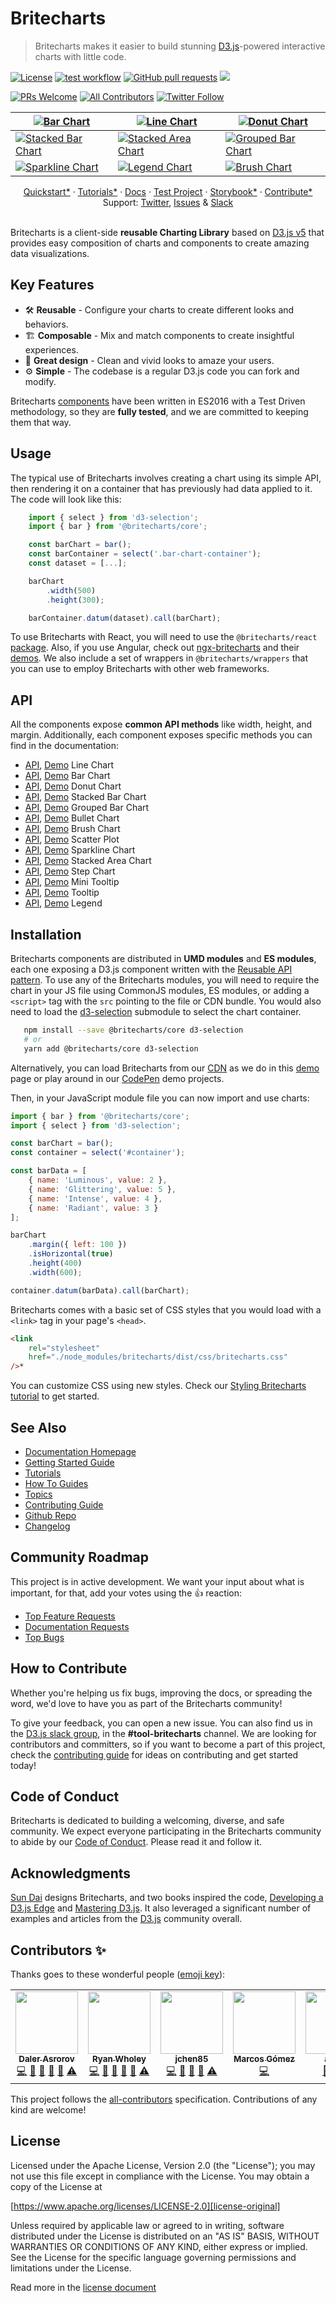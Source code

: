 # Britecharts

> Britecharts makes it easier to build stunning [D3.js][d3]-powered interactive charts with little code.

[![License](https://img.shields.io/badge/License-Apache%202.0-blue.svg)](https://opensource.org/licenses/Apache-2.0) [![test workflow](https://github.com/britecharts/britecharts/actions/workflows/tests.yml/badge.svg)](https://github.com/britecharts/britecharts/actions/workflows/tests.yml) [![GitHub pull requests](https://img.shields.io/github/issues-pr-raw/britecharts/britecharts)](https://github.com/britecharts/britecharts/pulls?q=is%3Apr+is%3Aopen+sort%3Aupdated-desc) [![](https://data.jsdelivr.com/v1/package/npm/britecharts/badge)](https://www.jsdelivr.com/package/npm/britecharts)

[![PRs Welcome](https://img.shields.io/badge/PRs-welcome-brightgreen.svg)](https://github.com/britecharts/britecharts/blob/main/.github/CONTRIBUTING.md) [![All Contributors](https://img.shields.io/badge/all_contributors-8-orange.svg?style=flat-square)](#toc8__anchor) [![Twitter Follow](https://img.shields.io/twitter/follow/britecharts.svg?style=social&label=Follow)](https://twitter.com/Britecharts/followers)

| [![Bar Chart][barchartimg]][barchart-story*] | [![Line Chart][linechartimg]][linechart-story*] | [![Donut Chart][donutchartimg]][donutchart-story*] |
| --- | --- | --- |
| [![Stacked Bar Chart][stackedbarchartimg]][stackedbarchart-story*] | [![Stacked Area Chart][stackedareachartlargeimg]][stackedareachart-story*] | [![Grouped Bar Chart][groupedbarchartimg]][groupedbarchart-story*] |
| [![Sparkline Chart][sparklinechartimg]][sparklinechart-story*] | [![Legend Chart][legendchartimg]][donutchart-story*] | [![Brush Chart][brushchartimg]][brushchart-story*] |

<div align="center">
  <a href="https://britecharts.github.io/britecharts/getting-started.html">Quickstart*</a>
  <span> · </span>
  <a href="https://britecharts.github.io/britecharts/tutorials-index.html">Tutorials*</a>
  <span> · </span>
  <a href="https://britecharts.github.io/britecharts/">Docs</a>
  <span> · </span>
  <a href="https://github.com/britecharts/britecharts-test-project">Test Project</a>
  <span> · </span>
  <a href="https://britecharts.github.io/britecharts/tutorial-kitchen-sink.html">Storybook*</a>
  <span> · </span>
  <a href="https://britecharts.github.io/britecharts/contributor-how-to-guides.html">Contribute*</a>
  <br />
  Support: <a href="https://twitter.com/britecharts">Twitter</a>, <a href="https://github.com/britecharts/britecharts/issues?q=is%3Aissue+is%3Aopen+sort%3Aupdated-desc">Issues</a>
  <span> & </span>
  <a href="https://d3js.slack.com/messages/tools-britecharts/">Slack</a>
</div>
<br/>

Britecharts is a client-side **reusable Charting Library** based on [D3.js v5][d3] that provides easy composition of charts and components to create amazing data visualizations.

## Key Features

-   🛠 **Reusable** - Configure your charts to create different looks and behaviors.
-   🏗 **Composable** - Mix and match components to create insightful experiences.
-   🌈 **Great design** - Clean and vivid looks to amaze your users.
-   ⚙️ **Simple** - The codebase is a regular D3.js code you can fork and modify.

Britecharts [components][storybook] have been written in ES2016 with a Test Driven methodology, so they are **fully tested**, and we are committed to keeping them that way.

## Usage

The typical use of Britecharts involves creating a chart using its simple API, then rendering it on a container that has previously had data applied to it. The code will look like this:

```js
    import { select } from 'd3-selection';
    import { bar } from '@britecharts/core';

    const barChart = bar();
    const barContainer = select('.bar-chart-container');
    const dataset = [...];

    barChart
        .width(500)
        .height(300);

    barContainer.datum(dataset).call(barChart);
```

To use Britecharts with React, you will need to use the `@britecharts/react` [package][react-package]. Also, if you use Angular, check out [ngx-britecharts][angularwrapper] and their [demos][angularwrapperdemos]. We also include a set of wrappers in `@britecharts/wrappers` that you can use to employ Britecharts with other web frameworks.

## API

All the components expose **common API methods** like width, height, and margin. Additionally, each component exposes specific methods you can find in the documentation:

-   [API][line-docs], [Demo][linechart-story*] Line Chart
-   [API][bar-docs], [Demo][barchart-story*] Bar Chart
-   [API][donut-docs], [Demo][donutchart-story*] Donut Chart
-   [API][stacked-bar-docs], [Demo][stackedbarchart-story*] Stacked Bar Chart
-   [API][grouped-bar-docs], [Demo][groupedbarchart-story*] Grouped Bar Chart
-   [API][bullet-docs], [Demo][bulletchart-story*] Bullet Chart
-   [API][brush-docs], [Demo][brushchart-story*] Brush Chart
-   [API][scatter-docs], [Demo][scatterplot-story*] Scatter Plot
-   [API][sparkline-docs], [Demo][sparklinechart-story*] Sparkline Chart
-   [API][stacked-area-docs], [Demo][stackedareachart-story*] Stacked Area Chart
-   [API][step-docs], [Demo][stepchart-story*] Step Chart
-   [API][mini-tooltip-docs], [Demo][barchart-story*] Mini Tooltip
-   [API][tooltip-docs], [Demo][linechart-story*] Tooltip
-   [API][legend-docs], [Demo][donutchart-story*] Legend

[line-docs]: API/line
[bar-docs]: API/bar
[donut-docs]: API/donut
[stacked-bar-docs]: API/stacked-bar
[grouped-bar-docs]: API/grouped-bar
[bullet-docs]: API/bullet
[brush-docs]: API/brush
[scatter-docs]: API/scatter-plot
[sparkline-docs]: API/sparkline
[stacked-area-docs]: API/stacked-area
[step-docs]: API/step
[mini-tooltip-docs]: API/mini-tooltip
[tooltip-docs]: API/tooltip
[legend-docs]: API/legend

## Installation

Britecharts components are distributed in **UMD modules** and **ES modules**, each one exposing a D3.js component written with the [Reusable API pattern][mike-chart]. To use any of the Britecharts modules, you will need to require the chart in your JS file using CommonJS modules, ES modules, or adding a `<script>` tag with the `src` pointing to the file or CDN bundle. You would also need to load the [d3-selection][d3-selection] submodule to select the chart container.

```bash
   npm install --save @britecharts/core d3-selection
   # or
   yarn add @britecharts/core d3-selection
```

Alternatively, you can load Britecharts from our [CDN][cdnhome*] as we do in this [demo][cdndemo*] page or play around in our [CodePen][codependemos] demo projects.

Then, in your JavaScript module file you can now import and use charts:

```js
import { bar } from '@britecharts/core';
import { select } from 'd3-selection';

const barChart = bar();
const container = select('#container');

const barData = [
    { name: 'Luminous', value: 2 },
    { name: 'Glittering', value: 5 },
    { name: 'Intense', value: 4 },
    { name: 'Radiant', value: 3 }
];

barChart
    .margin({ left: 100 })
    .isHorizontal(true)
    .height(400)
    .width(600);

container.datum(barData).call(barChart);
```

Britecharts comes with a basic set of CSS styles that you would load with a `<link>` tag in your page's `<head>`.

```html
<link
    rel="stylesheet"
    href="./node_modules/britecharts/dist/css/britecharts.css"
/>*
```

You can customize CSS using new styles. Check our [Styling Britecharts tutorial][stylingbritecharts] to get started.

## See Also

-   [Documentation Homepage][docs-homepage]
-   [Getting Started Guide][gettingstarted]
-   [Tutorials][tutorialsindex]
-   [How To Guides][howtoindex]
-   [Topics][topicsindex]
-   [Contributing Guide][contributing-guide]
-   [Github Repo][main-repository]
-   [Changelog][changelog]

## Community Roadmap
This project is in active development. We want your input about what is important, for that, add your votes using the 👍 reaction:
* [Top Feature Requests](https://github.com/britecharts/britecharts/issues?q=is%3Aissue+is%3Aclosed+sort%3Areactions-%2B1-desc+label%3Atype%3Afeature+-label:status:completed)
* [Documentation Requests](https://github.com/britecharts/britecharts/issues?q=is%3Aissue+is%3Aclosed+sort%3Areactions-%2B1-desc+label%3Atype%3Adocumentation+-label:status:completed)
* [Top Bugs](https://github.com/britecharts/britecharts/issues?q=is%3Aissue+is%3Aclosed+sort%3Areactions-%2B1-desc+label%3Atype%3Abug+-label:status:completed)

## How to Contribute

Whether you're helping us fix bugs, improving the docs, or spreading the word, we'd love to have you as part of the Britecharts community!

To give your feedback, you can open a new issue. You can also find us in the [D3.js slack group][d3slack], in the **#tool-britecharts** channel. We are looking for contributors and committers, so if you want to become a part of this project, check the [contributing guide][contributing-guide] for ideas on contributing and get started today!

## Code of Conduct

Britecharts is dedicated to building a welcoming, diverse, and safe community. We expect everyone participating in the Britecharts community to abide by our [Code of Conduct][code-conduct]. Please read it and follow it.

## Acknowledgments

[Sun Dai][sunsdribble] designs Britecharts, and two books inspired the code, [Developing a D3.js Edge][d3-edge] and [Mastering D3.js][mastering-d3]. It also leveraged a significant number of examples and articles from the [D3.js][d3] community overall.

## Contributors ✨

Thanks goes to these wonderful people ([emoji key](https://allcontributors.org/docs/en/emoji-key)):

<!-- ALL-CONTRIBUTORS-LIST:START - Do not remove or modify this section -->
<!-- prettier-ignore-start -->
<!-- markdownlint-disable -->
<table class="contributors-table">
  <tr>
    <td align="center"><a href="http://dalerasrorov.github.io/"><img src="https://avatars2.githubusercontent.com/u/9118852?v=4" width="100px;" alt=""/><br /><sub><b>Daler Asrorov</b></sub></a><br /><a href="https://github.com/britecharts/britecharts/commits?author=DalerAsrorov" title="Code">💻</a> <a href="https://github.com/britecharts/britecharts/commits?author=DalerAsrorov" title="Documentation">📖</a> <a href="#ideas-DalerAsrorov" title="Ideas, Planning, & Feedback">🤔</a> <a href="#maintenance-DalerAsrorov" title="Maintenance">🚧</a> <a href="https://github.com/britecharts/britecharts/pulls?q=is%3Apr+reviewed-by%3ADalerAsrorov" title="Reviewed Pull Requests">👀</a> <a href="https://github.com/britecharts/britecharts/commits?author=DalerAsrorov" title="Tests">⚠️</a></td>
    <td align="center"><a href="https://github.com/ryanwholey"><img src="https://avatars0.githubusercontent.com/u/8100360?v=4" width="100px;" alt=""/><br /><sub><b>Ryan Wholey</b></sub></a><br /><a href="https://github.com/britecharts/britecharts/commits?author=ryanwholey" title="Code">💻</a> <a href="https://github.com/britecharts/britecharts/commits?author=ryanwholey" title="Documentation">📖</a> <a href="#ideas-ryanwholey" title="Ideas, Planning, & Feedback">🤔</a> <a href="#maintenance-ryanwholey" title="Maintenance">🚧</a> <a href="https://github.com/britecharts/britecharts/pulls?q=is%3Apr+reviewed-by%3Aryanwholey" title="Reviewed Pull Requests">👀</a> <a href="https://github.com/britecharts/britecharts/commits?author=ryanwholey" title="Tests">⚠️</a></td>
    <td align="center"><a href="https://github.com/jchen85"><img src="https://avatars2.githubusercontent.com/u/14088460?v=4" width="100px;" alt=""/><br /><sub><b>jchen85</b></sub></a><br /><a href="https://github.com/britecharts/britecharts/commits?author=jchen85" title="Code">💻</a> <a href="#ideas-jchen85" title="Ideas, Planning, & Feedback">🤔</a> <a href="#maintenance-jchen85" title="Maintenance">🚧</a> <a href="https://github.com/britecharts/britecharts/pulls?q=is%3Apr+reviewed-by%3Ajchen85" title="Reviewed Pull Requests">👀</a> <a href="https://github.com/britecharts/britecharts/commits?author=jchen85" title="Tests">⚠️</a></td>
    <td align="center"><a href="https://github.com/ImADrafter"><img src="https://avatars3.githubusercontent.com/u/44379989?v=4" width="100px;" alt=""/><br /><sub><b>Marcos Gómez</b></sub></a><br /><a href="https://github.com/britecharts/britecharts/commits?author=ImADrafter" title="Code">💻</a></td>
    <td align="center"><a href="https://github.com/ajdani"><img src="https://avatars1.githubusercontent.com/u/16606530?v=4" width="100px;" alt=""/><br /><sub><b>ajdani</b></sub></a><br /><a href="https://github.com/britecharts/britecharts/issues?q=author%3Aajdani" title="Bug reports">🐛</a> <a href="https://github.com/britecharts/britecharts/commits?author=ajdani" title="Code">💻</a> <a href="#maintenance-ajdani" title="Maintenance">🚧</a></td>
    <td align="center"><a href="https://github.com/shayh"><img src="https://avatars3.githubusercontent.com/u/366321?v=4" width="100px;" alt=""/><br /><sub><b>shayh</b></sub></a><br /><a href="https://github.com/britecharts/britecharts/commits?author=shayh" title="Code">💻</a></td>
  </tr>
</table>

<!-- markdownlint-enable -->
<!-- prettier-ignore-end -->

<!-- ALL-CONTRIBUTORS-LIST:END -->

<!-- ALL-CONTRIBUTORS-LIST:START - Do not remove or modify this section -->
<!-- ALL-CONTRIBUTORS-LIST:END -->

This project follows the [all-contributors](https://allcontributors.org) specification. Contributions of any kind are welcome!

## License

Licensed under the Apache License, Version 2.0 (the "License"); you may not use this file except in compliance with the License. You may obtain a copy of the License at

[https://www.apache.org/licenses/LICENSE-2.0][license-original]

Unless required by applicable law or agreed to in writing, software distributed under the License is distributed on an "AS IS" BASIS, WITHOUT WARRANTIES OR CONDITIONS OF ANY KIND, either express or implied. See the License for the specific language governing permissions and limitations under the License.

Read more in the [license document][britecharts-license]

[d3]: https://d3js.org/
[mike-chart]: https://bost.ocks.org/mike/chart/
[changelog]: https://github.com/britecharts/britecharts/blob/main/CHANGELOG.md
[license-original]: https://www.apache.org/licenses/LICENSE-2.0
[britecharts-license]: https://github.com/britecharts/britecharts/blob/main/LICENSE.md
[d3-edge]: https://bleedingedgepress.com/our-books/developing-a-d3-js-edge/
[mastering-d3]: https://www.packtpub.com/web-development/mastering-d3js
[docs-homepage]: https://britecharts.github.io/britecharts/
[storybook]: https://britecharts.github.io/britecharts/tutorial-kitchen-sink.html*
[main-repository]: https://github.com/britecharts/britecharts
[gettingstarted]: tutorials/getting-started
[contributing-guide]: https://github.com/britecharts/britecharts/blob/main/.github/CONTRIBUTING.md
[d3-selection]: https://github.com/d3/d3-selection
[cdndemo*]: https://britecharts.github.io/britecharts/cdn.html
[cdnhome*]: https://cdn.jsdelivr.net/npm/britecharts/dist/
[jsbinsandbox]: https://jsbin.com/wativun/3/edit?html,js,output
[codepensandbox]: https://codepen.io/Golodhros/pen/PprGeP?editors=1010
[codependemos]: https://codepen.io/Britecharts/pens/forked/
[angularwrapper]: https://github.com/colapdev/ngx-britecharts
[angularwrapperdemos]: https://colapdev.github.io/ngx-britecharts/
[twitter]: https://twitter.com/britecharts
[sunsdribble]: https://dribbble.com/sundai
[d3slack]: https://d3js.slack.com/messages/tools-britecharts/
[proposals]: https://github.com/britecharts/britecharts/issues?q=is%3Aopen+label%3A%22Type%3A+Feature%22+sort%3Aupdated-desc
[release4project]: https://github.com/britecharts/britecharts/projects/2
[barchart-story*]: https://britecharts.github.io/britecharts/tutorial-bar.html 'Check the Demo'
[linechart-story*]: https://britecharts.github.io/britecharts/tutorial-line.html 'Check the Demo'
[donutchart-story*]: https://britecharts.github.io/britecharts/tutorial-donut.html 'Check the Demo'
[scatterplot-story*]: https://britecharts.github.io/britecharts/tutorial-scatter-plot.html 'Check the Demo'
[sparklinechart-story*]: https://britecharts.github.io/britecharts/tutorial-sparkline.html 'Check the Demo'
[stackedareachart-story*]: https://britecharts.github.io/britecharts/tutorial-stacked-area.html 'Check the Demo'
[stepchart-story*]: https://britecharts.github.io/britecharts/tutorial-step.html 'Check the Demo'
[brushchart-story*]: https://britecharts.github.io/britecharts/tutorial-brush.html 'Check the Demo'
[bulletchart-story*]: https://britecharts.github.io/britecharts/tutorial-bullet.html 'Check the Demo'
[stackedbarchart-story*]: https://britecharts.github.io/britecharts/tutorial-stacked-bar.html 'Check the Demo'
[groupedbarchart-story*]: https://britecharts.github.io/britecharts/tutorial-grouped-bar.html 'Check the Demo'
[stackedarea-story*]: https://britecharts.github.io/britecharts-react/#stacked-area-chart 'Check the Demo'
[stackedareaimg]: https://raw.githubusercontent.com/britecharts/britecharts-react/master/src/docs/images/thumbnails/stacked-area.png
[barchartimg]: https://raw.githubusercontent.com/britecharts/britecharts/master/src/doc/images/thumbnails/bar-chart.png
[linechartimg]: https://raw.githubusercontent.com/britecharts/britecharts/master/src/doc/images/thumbnails/line-chart.png
[donutchartimg]: https://raw.githubusercontent.com/britecharts/britecharts/master/src/doc/images/thumbnails/donut-chart.png
[sparklinechartimg]: https://raw.githubusercontent.com/britecharts/britecharts/master/src/doc/images/thumbnails/sparkline-chart.png
[stackedareachartimg]: https://raw.githubusercontent.com/britecharts/britecharts/master/src/doc/images/thumbnails/stacked-area-chart.png
[stackedareachartlargeimg]: https://raw.githubusercontent.com/britecharts/britecharts/master/src/doc/images/thumbnails/stacked-area-chart-large.png
[stepchartimg]: https://raw.githubusercontent.com/britecharts/britecharts/master/src/doc/images/thumbnails/step-chart.png
[brushchartimg]: https://raw.githubusercontent.com/britecharts/britecharts/master/src/doc/images/thumbnails/brush-chart.png
[stackedbarchartimg]: https://raw.githubusercontent.com/britecharts/britecharts/master/src/doc/images/thumbnails/stacked-bar-chart.png
[groupedbarchartimg]: https://raw.githubusercontent.com/britecharts/britecharts/master/src/doc/images/thumbnails/grouped-bar-chart.png
[legendchartimg]: https://raw.githubusercontent.com/britecharts/britecharts/master/src/doc/images/thumbnails/legend-chart.png
[tutorialsindex]: tutorials/tutorials-index
[howtoindex]: how-tos/how-to-index
[topicsindex]: topics/topics-index
[stylingbritecharts]: tutorials/styling-charts
[code-conduct]: https://github.com/britecharts/britecharts/blob/main/CODE_OF_CONDUCT.md
[britecharts-react]: https://britecharts.github.io/britecharts-react/
[github-projects]: https://github.com/britecharts/britecharts/projects
[react-package]: packages/react-readme
